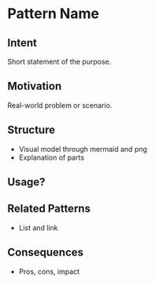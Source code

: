 # Pattern Name

## Intent
Short statement of the purpose.

## Motivation
Real-world problem or scenario.

## Structure
- Visual model through mermaid and png
- Explanation of parts

## Usage?

## Related Patterns
- List and link

## Consequences
- Pros, cons, impact
